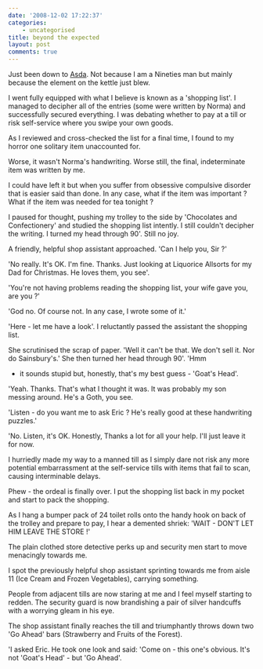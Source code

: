 ```yaml
---
date: '2008-12-02 17:22:37'
categories:
    - uncategorised
title: beyond the expected
layout: post
comments: true
---
```


Just been down to
[Asda](http://nbrightside.com/blog/2007/10/16/just-do-what-you-are-told-3).
Not because I am a Nineties man but mainly because the element on the
kettle just blew.

I went fully equipped with what I believe is known as a 'shopping list'.
I managed to decipher all of the entries (some were written by Norma)
and successfully secured everything. I was debating whether to pay at a
till or risk self-service where you swipe your own goods.

As I reviewed and cross-checked the list for a final time, I found to my
horror one solitary item unaccounted for.

Worse, it wasn't Norma's handwriting. Worse still, the final,
indeterminate item was written by me.

I could have left it but when you suffer from obsessive compulsive
disorder that is easier said than done. In any case, what if the item
was important ? What if the item was needed for tea tonight ?

I paused for thought, pushing my trolley to the side by 'Chocolates and
Confectionery' and studied the shopping list intently. I still couldn't
decipher the writing. I turned my head through 90'. Still no joy.

A friendly, helpful shop assistant approached. 'Can I help you, Sir ?'

'No really. It's OK. I'm fine. Thanks. Just looking at Liquorice
Allsorts for my Dad for Christmas. He loves them, you see'.

'You're not having problems reading the shopping list, your wife gave
you, are you ?'

'God no. Of course not. In any case, I wrote some of it.'

'Here - let me have a look'. I reluctantly passed the assistant the
shopping list.

She scrutinised the scrap of paper. 'Well it can't be that. We don't
sell it. Nor do Sainsbury's.' She then turned her head through 90'. 'Hmm
- it sounds stupid but, honestly, that's my best guess - 'Goat's Head'.

'Yeah. Thanks. That's what I thought it was. It was probably my son
messing around. He's a Goth, you see.

'Listen - do you want me to ask Eric ? He's really good at these
handwriting puzzles.'

'No. Listen, it's OK. Honestly, Thanks a lot for all your help. I'll
just leave it for now.

I hurriedly made my way to a manned till as I simply dare not risk any
more potential embarrassment at the self-service tills with items that
fail to scan, causing interminable delays.

Phew - the ordeal is finally over. I put the shopping list back in my
pocket and start to pack the shopping.

As I hang a bumper pack of 24 toilet rolls onto the handy hook on back
of the trolley and prepare to pay, I hear a demented shriek: 'WAIT -
DON'T LET HIM LEAVE THE STORE !'

The plain clothed store detective perks up and security men start to
move menacingly towards me.

I spot the previously helpful shop assistant sprinting towards me from
aisle 11 (Ice Cream and Frozen Vegetables), carrying something.

People from adjacent tills are now staring at me and I feel myself
starting to redden. The security guard is now brandishing a pair of
silver handcuffs with a worrying gleam in his eye.

The shop assistant finally reaches the till and triumphantly throws down
two 'Go Ahead' bars (Strawberry and Fruits of the Forest).

'I asked Eric. He took one look and said: 'Come on - this one's obvious.
It's not 'Goat's Head' - but 'Go Ahead'.

